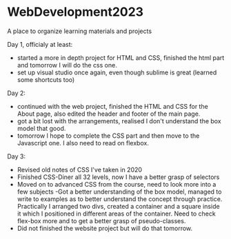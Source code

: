 # WebDevelopment2023
A place to organize learning materials and projects

Day 1, officialy at least: 
- started a more in depth project for HTML and CSS, finished the html part and tomorrow I will do the css one. 
- set up visual studio once again, even though sublime is great (learned some shortcuts too)

Day 2:
- continued with the web project, finished the HTML and CSS for the About page, also edited the header and footer of the main page. 
- got a bit lost with the arrangements, realised I don't understand the box model that good.
- tomorrow I hope to complete the CSS part and then move to the Javascript one. I also need to read on flexbox. 

Day 3:
- Revised old notes of CSS I've taken in 2020
- Finished CSS-Diner all 32 levels, now I have a better grasp of selectors
- Moved on to advanced CSS from the course, need to look more into a few subjects
-Got a better understanding of the box model, managed to write to examples as to better understand the concept through practice. Practically I arranged two divs, created a container and a square inside it which I positioned in different areas of the container. Need to check flex-box more and to get a better grasp of pseudo-classes.
- Did not finished the website project but will do that tomorrow.
